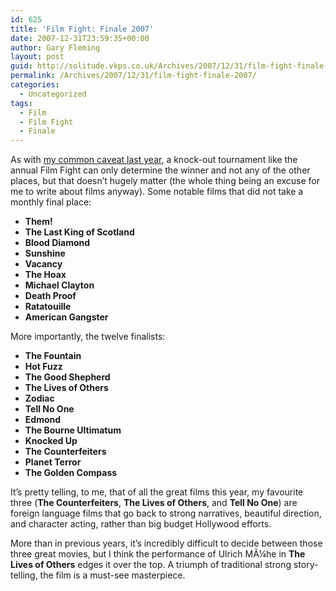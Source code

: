 ```yaml
---
id: 625
title: 'Film Fight: Finale 2007'
date: 2007-12-31T23:59:35+00:00
author: Gary Fleming
layout: post
guid: http://solitude.vkps.co.uk/Archives/2007/12/31/film-fight-finale-2007/
permalink: /Archives/2007/12/31/film-fight-finale-2007/
categories:
  - Uncategorized
tags:
  - Film
  - Film Fight
  - Finale
---
```

As with [my common caveat last year](/Archives/2006/12/30/FilmFightFinale2006/ "Film Fight: Finale 2007"), a knock-out tournament like the annual Film Fight can only determine the winner and not any of the other places, but that doesn&#8217;t hugely matter (the whole thing being an excuse for me to write about films anyway). Some notable films that did not take a monthly final place:

  * **Them!**
  * **The Last King of Scotland**
  * **Blood Diamond**
  * **Sunshine**
  * **Vacancy**
  * **The Hoax**
  * **Michael Clayton**
  * **Death Proof**
  * **Ratatouille**
  * **American Gangster**

More importantly, the twelve finalists:

  * **The Fountain**
  * **Hot Fuzz**
  * **The Good Shepherd**
  * **The Lives of Others**
  * **Zodiac**
  * **Tell No One**
  * **Edmond**
  * **The Bourne Ultimatum**
  * **Knocked Up**
  * **The Counterfeiters**
  * **Planet Terror**
  * **The Golden Compass**

It&#8217;s pretty telling, to me, that of all the great films this year, my favourite three (**The Counterfeiters**, **The Lives of Others**, and **Tell No One**) are foreign language films that go back to strong narratives, beautiful direction, and character acting, rather than big budget Hollywood efforts.

More than in previous years, it&#8217;s incredibly difficult to decide between those three great movies, but I think the performance of Ulrich MÃ¼he in **The Lives of Others** edges it over the top. A triumph of traditional strong story-telling, the film is a must-see masterpiece.